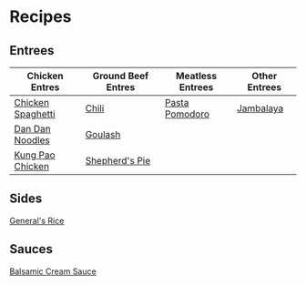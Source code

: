 # Recipes

## Entrees

| Chicken Entres | Ground Beef Entres | Meatless Entrees | Other Entrees |
| -- | -- | -- | -- |
| [Chicken Spaghetti](chicken-spaghetti.md) | [Chili](chili.md) | [Pasta Pomodoro](pasta-pomodoro.md) | [Jambalaya](jambalaya.md) |
| [Dan Dan Noodles](dan-dan-noodles.md) | [Goulash](goulash.md) |
| [Kung Pao Chicken](kung-pao-chicken.md) | [Shepherd's Pie](shepherd-pie.md) |

## Sides

[General's Rice](generals-rice.md)

## Sauces

[Balsamic Cream Sauce](balsamic-cream-sauce.md)
